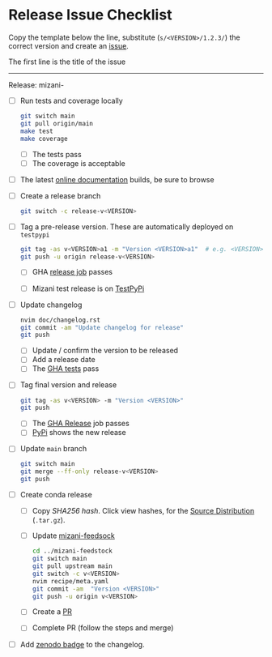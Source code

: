 # Release Issue Checklist

Copy the template below the line, substitute (`s/<VERSION>/1.2.3/`) the correct
version and create an [issue](https://github.com/has2k1/mizani/issues/new).

The first line is the title of the issue

------------------------------------------------------------------------------
Release: mizani-<VERSION>

- [ ] Run tests and coverage locally

  ```sh
  git switch main
  git pull origin/main
  make test
  make coverage
  ```

  - [ ] The tests pass
  - [ ] The coverage is acceptable

- [ ] The latest [online documentation](https://mizani.readthedocs.io/en/latest/) builds, be sure to browse

- [ ] Create a release branch

  ```sh
  git switch -c release-v<VERSION>
  ```

- [ ] Tag a pre-release version. These are automatically deployed on `testpypi`

  ```sh
  git tag -as v<VERSION>a1 -m "Version <VERSION>a1"  # e.g. <VERSION>a1, <VERSION>b1, <VERSION>rc1
  git push -u origin release-v<VERSION>
  ```
  - [ ] GHA [release job](https://github.com/has2k1/mizani/actions/workflows/release.yml) passes
  - [ ] Mizani test release is on [TestPyPi](https://test.pypi.org/project/mizani)


- [ ] Update changelog

  ```sh
  nvim doc/changelog.rst
  git commit -am "Update changelog for release"
  git push
  ```
  - [ ] Update / confirm the version to be released
  - [ ] Add a release date
  - [ ] The [GHA tests](https://github.com/has2k1/mizani/actions/workflows/testing.yml) pass

- [ ] Tag final version and release

  ```sh
  git tag -as v<VERSION> -m "Version <VERSION>"
  git push
  ```

  - [ ] The [GHA Release](https://github.com/has2k1/mizani/actions/workflows/release.yml) job passes
  - [ ] [PyPi](https://pypi.org/project/mizani) shows the new release

- [ ] Update `main` branch

  ```sh
  git switch main
  git merge --ff-only release-v<VERSION>
  git push
  ```

- [ ] Create conda release

  - [ ] Copy _SHA256 hash_. Click view hashes, for the [Source Distribution](https://pypi.org/project/mizani/<VERSION>/#files) (`.tar.gz`).

  - [ ] Update [mizani-feedsock](https://github.com/conda-forge/mizani-feedstock)

    ```sh
    cd ../mizani-feedstock
    git switch main
    git pull upstream main
    git switch -c v<VERSION>
    nvim recipe/meta.yaml
    git commit -am  "Version <VERSION>"
    git push -u origin v<VERSION>
    ```
  - [ ] Create a [PR](https://github.com/conda-forge/mizani-feedstock/pulls)
  - [ ] Complete PR (follow the steps and merge)

- [ ] Add [zenodo badge](https://doi.org/10.5281/zenodo.592370) to the changelog.
